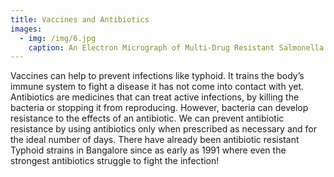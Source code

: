 ```yaml
---
title: Vaccines and Antibiotics
images:
  - img: /img/6.jpg
    caption: An Electron Micrograph of Multi-Drug Resistant Salmonella Typhi
---
```

Vaccines can help to prevent infections like typhoid. It trains the body’s immune system to fight a disease it has not come into contact with yet. Antibiotics are medicines that can treat active infections, by killing the bacteria or stopping it from reproducing. However, bacteria can develop resistance to the effects of an antibiotic. We can prevent antibiotic resistance by using antibiotics only when prescribed as necessary and for the ideal number of days. There have already been antibiotic resistant Typhoid strains in Bangalore since as early as 1991 where even the strongest antibiotics struggle to fight the infection!